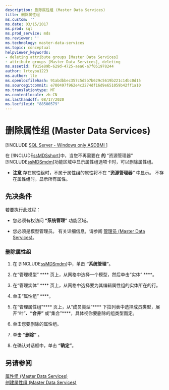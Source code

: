 ```yaml
---
description: 删除属性组 (Master Data Services)
title: 删除属性组
ms.custom: ''
ms.date: 03/15/2017
ms.prod: sql
ms.prod_service: mds
ms.reviewer: ''
ms.technology: master-data-services
ms.topic: conceptual
helpviewer_keywords:
- deleting attribute groups [Master Data Services]
- attribute groups [Master Data Services], deleting
ms.assetid: f915e89b-629d-4725-aea6-a7f051978244
author: lrtoyou1223
ms.author: lle
ms.openlocfilehash: 91abdbbec357c5d5b7b629c5619b221c14bc0d15
ms.sourcegitcommit: e700497f962e4c2274df16d9e651059b42ff1a10
ms.translationtype: MT
ms.contentlocale: zh-CN
ms.lasthandoff: 08/17/2020
ms.locfileid: "88500579"
---
```

# <a name="delete-an-attribute-group-master-data-services"></a>删除属性组 (Master Data Services)

[!INCLUDE [SQL Server - Windows only ASDBMI  ](../includes/applies-to-version/sql-windows-only-asdbmi.md)]

  在 [!INCLUDE[ssMDSshort](../includes/ssmdsshort-md.md)]中，当您不再需要在 **的** “资源管理器” [!INCLUDE[ssMDSmdm](../includes/ssmdsmdm-md.md)]功能区域中显示属性组选项卡时，可以删除属性组。  
  
-   **注意** 存在属性组时，不属于属性组的属性将不在 **“资源管理器”** 中显示。 不存在属性组时，显示所有属性。  
  
## <a name="prerequisites"></a>先决条件  
 若要执行此过程：  
  
-   您必须有权访问 **“系统管理”** 功能区域。  
  
-   您必须是模型管理员。 有关详细信息，请参阅 [管理员 &#40;Master Data Services&#41;](../master-data-services/administrators-master-data-services.md)。  
  
### <a name="to-delete-an-attribute-group"></a>删除属性组  
  
1.  在 [!INCLUDE[ssMDSmdm](../includes/ssmdsmdm-md.md)]中，单击 **“系统管理”**。  
  
2.  在“管理模型” **** 页上，从网格中选择一个模型，然后单击“实体” ****。  
  
3.  在“管理实体” **** 页上，从网格中选择要为其编辑属性组的实体所在的行。  
  
4.  单击“属性组” ****。  
  
5.  在“管理属性组”**** 页上，从“成员类型”**** 下拉列表中选择成员类型，展开“叶”****、“合并”**** 或“集合”****，具体视你要删除的组类型而定。  
  
6.  单击您要删除的属性组。  
  
7.  单击 **“删除”** 。  
  
8.  在确认对话框中，单击 **“确定”**。  
  
## <a name="see-also"></a>另请参阅  
 [属性组 &#40;Master Data Services&#41;](../master-data-services/attribute-groups-master-data-services.md)   
 [创建属性组 (Master Data Services)](../master-data-services/create-an-attribute-group-master-data-services.md)  
  
  
